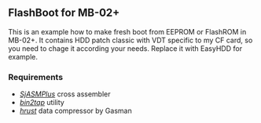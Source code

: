 ## FlashBoot for MB-02+

This is an example how to make fresh boot from EEPROM or FlashROM in MB-02+. It contains HDD patch classic with VDT specific
 to my CF card, so you need to chage it according your needs. Replace it with EasyHDD for example.

### Requirements

- _[SjASMPlus](https://github.com/z00m128/sjasmplus/releases)_ cross assembler
- _[bin2tap](https://sourceforge.net/projects/zxspectrumutils/)_ utility
- _[hrust](https://z00m.speccy.cz/files/chrust-1.0.1.tar.gz)_ data compressor by Gasman
